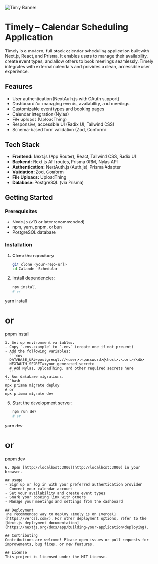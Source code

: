 ![Timly Banner](https://raw.githubusercontent.com/username/timely/main/public/timly.png)

# Timely – Calendar Scheduling Application

Timely is a modern, full-stack calendar scheduling application built with Next.js, React, and Prisma. It enables users to manage their availability, create event types, and allow others to book meetings seamlessly. Timely integrates with external calendars and provides a clean, accessible user experience.

## Features
- User authentication (NextAuth.js with OAuth support)
- Dashboard for managing events, availability, and meetings
- Customizable event types and booking pages
- Calendar integration (Nylas)
- File uploads (UploadThing)
- Responsive, accessible UI (Radix UI, Tailwind CSS)
- Schema-based form validation (Zod, Conform)

## Tech Stack
- **Frontend:** Next.js (App Router), React, Tailwind CSS, Radix UI
- **Backend:** Next.js API routes, Prisma ORM, Nylas API
- **Authentication:** NextAuth.js (Auth.js), Prisma Adapter
- **Validation:** Zod, Conform
- **File Uploads:** UploadThing
- **Database:** PostgreSQL (via Prisma)

## Getting Started

### Prerequisites
- Node.js (v18 or later recommended)
- npm, yarn, pnpm, or bun
- PostgreSQL database

### Installation
1. Clone the repository:
   ```bash
   git clone <your-repo-url>
   cd Calander-Schedular
   ```
2. Install dependencies:
   ```bash
   npm install
   # or
yarn install
   # or
pnpm install
   ```
3. Set up environment variables:
   - Copy `.env.example` to `.env` (create one if not present)
   - Add the following variables:
     ```env
     DATABASE_URL=postgresql://<user>:<password>@<host>:<port>/<db>
     NEXTAUTH_SECRET=<your_generated_secret>
     # Add Nylas, UploadThing, and other required secrets here
     ```
4. Run database migrations:
   ```bash
   npx prisma migrate deploy
   # or
   npx prisma migrate dev
   ```
5. Start the development server:
   ```bash
   npm run dev
   # or
yarn dev
   # or
pnpm dev
   ```
6. Open [http://localhost:3000](http://localhost:3000) in your browser.

## Usage
- Sign up or log in with your preferred authentication provider
- Connect your calendar account
- Set your availability and create event types
- Share your booking link with others
- Manage your meetings and settings from the dashboard

## Deployment
The recommended way to deploy Timely is on [Vercel](https://vercel.com/). For other deployment options, refer to the [Next.js deployment documentation](https://nextjs.org/docs/app/building-your-application/deploying).

## Contributing
Contributions are welcome! Please open issues or pull requests for improvements, bug fixes, or new features.

## License
This project is licensed under the MIT License.
